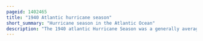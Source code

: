 ```yaml
---
pageid: 1402465
title: "1940 Atlantic hurricane season"
short_summary: "Hurricane season in the Atlantic Ocean"
description: "The 1940 atlantic Hurricane Season was a generally average Period of tropical Cyclogenesis in 1940. Although the Season had no official Boundaries most tropical Cyclone Activity occurred in August and September. Throughout the Year fourteen tropical Cyclones formed of which nine reached tropical Storm Intensity of which six were Hurricanes. None of the Hurricanes reached the Intensity of large Hurricanes. Tropical Storms that did not approach populated Areas or shipping Roads even if they were relatively weak and of short Duration may have remained undetected. Because Technologies such as satellite Monitoring were not available until the 1960s historical Data on tropical Storms from this Period are often not reliable. As a Result of a Reanalysis Project analyzing the 2012 Season an additional Hurricane was added to hurdat. The Year's first tropical Storm began off the northern Coast of Hispaniola in May19. At the Time this was a rare Occurrence as only four other tropical Disturbances were known to have formed prior during this Period since then the Reanalysis of previous Seasons has concluded that there were more than four tropical Cyclones in may. The Season's final System was a tropical Disturbance in the greater Antilles that dissipated on November 8th."
---
```

